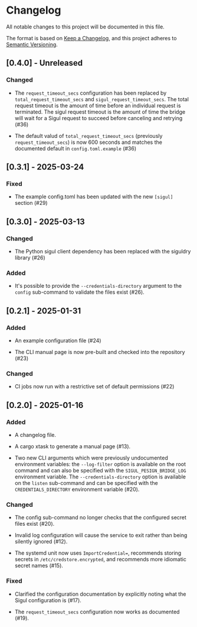 # Changelog

All notable changes to this project will be documented in this file.

The format is based on [Keep a Changelog](https://keepachangelog.com/en/1.1.0/),
and this project adheres to [Semantic Versioning](https://semver.org/spec/v2.0.0.html).

## [0.4.0] - Unreleased

### Changed

- The `request_timeout_secs` configuration has been replaced by `total_request_timeout_secs`
  and `sigul_request_timeout_secs`. The total request timeout is the amount of time before
  an individual request is terminated. The sigul request timeout is the amount of time the
  bridge will wait for a Sigul request to succeed before canceling and retrying (#36)

- The default valud of `total_request_timeout_secs` (previously `request_timeout_secs`) is now
  600 seconds and matches the documented default in `config.toml.example` (#36)

## [0.3.1] - 2025-03-24

### Fixed

- The example config.toml has been updated with the new `[sigul]` section (#29)


## [0.3.0] - 2025-03-13

### Changed

- The Python sigul client dependency has been replaced with the siguldry library (#26)

### Added

- It's possible to provide the `--credentials-directory` argument to the `config`
  sub-command to validate the files exist (#26).


## [0.2.1] - 2025-01-31

### Added

- An example configuration file (#24)

- The CLI manual page is now pre-built and checked into the repository (#23)

### Changed

- CI jobs now run with a restrictive set of default permissions (#22)


## [0.2.0] - 2025-01-16

### Added

- A changelog file.

- A cargo xtask to generate a manual page (#13).

- Two new CLI arguments which were previously undocumented environment variables:
  the `--log-filter` option is available on the root command and can also be specified
  with the `SIGUL_PESIGN_BRIDGE_LOG` environment variable. The `--credentials-directory`
  option is available on the `listen` sub-command and can be specified with the
  `CREDENTIALS_DIRECTORY` environment variable (#20).

### Changed

- The config sub-command no longer checks that the configured secret files exist (#20).

- Invalid log configuration will cause the service to exit rather than being silently
  ignored (#12).

- The systemd unit now uses `ImportCredential=`, recommends storing secrets in
  `/etc/credstore.encrypted`, and recommends more idiomatic secret names (#15).

### Fixed

- Clarified the configuration documentation by explicitly noting what the Sigul
  configuration is (#17).

- The `request_timeout_secs` configuration now works as documented (#19).
